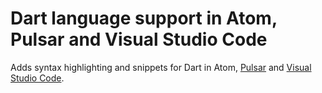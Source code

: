 # Dart language support in Atom, Pulsar and Visual Studio Code

Adds syntax highlighting and snippets for Dart in Atom, [Pulsar](https://web.pulsar-edit.dev/packages/language-dart2) and [Visual Studio Code](https://marketplace.visualstudio.com/items?itemName=TrisTOON.language-dart2).
